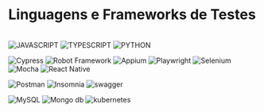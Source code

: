 # Linguagens e Frameworks de Testes

<div style="display: inline_block"><br/>
 <img aligh="center" alt="JAVASCRIPT" src="https://img.shields.io/badge/JavaScript-F7DF1E?style=for-the-badge&logo=javascript&logoColor=black">
 <img aligh="center" alt="TYPESCRIPT" src="https://img.shields.io/badge/TypeScript-007ACC?style=for-the-badge&logo=typescript&logoColor=white">
 <img aligh="center" alt="PYTHON" src="https://img.shields.io/badge/Python-14354C?style=for-the-badge&logo=python&logoColor=white">
<p></p>
 <img aligh="center" alt="Cypress" src="https://img.shields.io/badge/Cypress-fff?style=for-the-badge&logo=Cypress&logoColor=grey">
 <img aligh="center" alt="Robot Framework" src="https://img.shields.io/badge/Robot%20Framework-000000.svg?style=for-the-badge&logo=Robot-Framework&logoColor=white">
 <img aligh="center" alt="Appium" src="https://img.shields.io/badge/Appium-EE376D.svg?style=for-the-badge&logo=Appium&logoColor=white">
 <img aligh="center" alt="Playwright" src="![Playwright](https://img.shields.io/badge/-playwright-%232EAD33?style=for-the-badge&logo=playwright&logoColor=white)">
 <img aligh="center" alt="Selenium" src="![Selenium](https://img.shields.io/badge/-selenium-%43B02A?style=for-the-badge&logo=selenium&logoColor=white)">
 <img aligh="center" alt="Mocha" src="https://img.shields.io/badge/Mocha-8D6748?style=for-the-badge&logo=Mocha&logoColor=white">
 <img aligh="center" alt="React Native" src="https://img.shields.io/badge/React_Native-20232A?style=for-the-badge&logo=react&logoColor=61DAFB">
   
 <p></p>
 <img aligh="center" alt="Postman" src="![Postman](https://img.shields.io/badge/Postman-FF6C37?style=for-the-badge&logo=postman&logoColor=white)">
 <img aligh="center" alt="Insomnia" src="https://img.shields.io/badge/Insomnia-5849be?style=for-the-badge&logo=Insomnia&logoColor=white">
 <img aligh="center" alt="swagger" src="https://img.shields.io/badge/swagger-fff?style=for-the-badge&logo=swagger&logoColor=greem">
 
 <p></p>
 <img aligh="center" alt="MySQL" src="https://img.shields.io/badge/MySQL-00000F?style=for-the-badge&logo=mysql&logoColor=white">
 <img aligh="center" alt="Mongo db" src="https://img.shields.io/badge/MongoDB-4EA94B?style=for-the-badge&logo=mongodb&logoColor=white">
 
 <img aligh="center" alt="kubernetes" src="https://img.shields.io/badge/kubernetes-fff?style=for-the-badge&logo=kubernetes&logoColor=blue">
</div>

